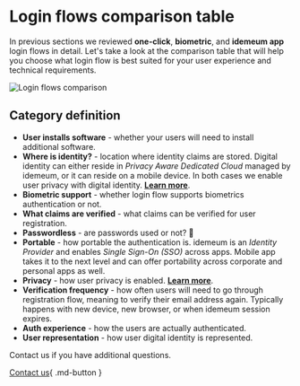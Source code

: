 # Login flows comparison table

In previous sections we reviewed **one-click**, **biometric**, and **idemeum app** login flows in detail. Let's take a look at the comparison table that will help you choose what login flow is best suited for your user experience and technical requirements. 

![Login flows comparison](/assets/flows-comparison/flows-comparison.png)

## Category definition

* **User installs software** - whether your users will need to install additional software.
* **Where is identity?** - location where identity claims are stored. Digital identity can either reside in *Privacy Aware Dedicated Cloud* managed by idemeum, or it can reside on a mobile device. In both cases we enable user privacy with digital identity. [**Learn more**](https://blog.idemeum.com/idemeum-keeps-identity-secure-and-private/).
* **Biometric support** - whether login flow supports biometrics authentication or not. 
* **What claims are verified** - what claims can be verified for user registration. 
* **Passwordless** - are passwords used or not? 🤣
* **Portable** - how portable the authentication is. idemeum is an *Identity Provider* and enables *Single Sign-On (SSO)* across apps. Mobile app takes it to the next level and can offer portability across corporate and personal apps as well. 
* **Privacy** - how user privacy is enabled. [**Learn more**](https://blog.idemeum.com/idemeum-keeps-identity-secure-and-private/).
* **Verification frequency** - how often users will need to go through registration flow, meaning to verify their email address again. Typically happens with new device, new browser, or when idemeum session expires.
* **Auth experience** - how the users are actually authenticated. 
* **User representation** - how user digital identity is represented.

Contact us if you have additional questions. 

[Contact us](/gethelp/){ .md-button }
